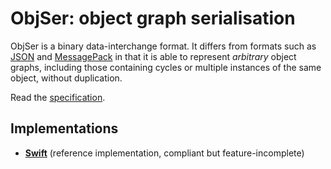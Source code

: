 # ObjSer: object graph serialisation

ObjSer is a binary data-interchange format. It differs from formats such as [JSON](http://json.org) and [MessagePack](http://msgpack.org) in that it is able to represent *arbitrary* object graphs, including those containing cycles or multiple instances of the same object, without duplication.

Read the [specification](spec.md).

## Implementations

- [**Swift**](https://github.com/greg/objser-swift) (reference implementation, compliant but feature-incomplete)

